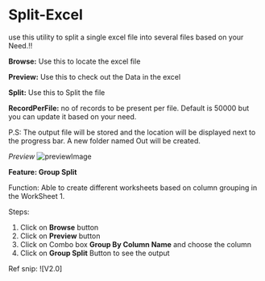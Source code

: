 # Split-Excel

use this utility to split a single excel file into several files based on your Need.!!

**Browse:** Use this to locate the excel file 

**Preview:** Use this to check out the Data in the excel

**Split:** Use this to Split the file 

**RecordPerFile:** no of records to be present per file. Default is 50000 but you can update it based on your need. 

P.S: The output file will be stored and the location will be displayed next to the progress bar. A new folder named Out will be created.

*Preview*
![previewImage](https://github.com/asta96/Split-Excel/blob/master/Resources/WFA.PNG)


**Feature: Group Split**

 Function: Able to create different worksheets based on column grouping in the WorkSheet 1. 
 
 Steps: 
 1. Click on **Browse** button
 2. Click on **Preview** button
 3. Click on Combo box **Group By Column Name** and choose the column 
 4. Click on **Group Split** Button to see the output 

Ref snip:
![V2.0]

